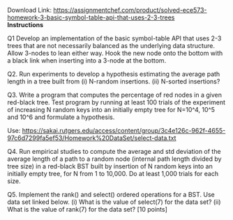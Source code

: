 Download Link: https://assignmentchef.com/product/solved-ece573-homework-3-basic-symbol-table-api-that-uses-2-3-trees
<br>
<strong>Instructions </strong>

Q1 Develop an implementation of the basic symbol-table API that uses 2-3 trees that are not necessarily balanced as the underlying data structure. Allow 3-nodes to lean either way. Hook the new node onto the bottom with a black link when inserting into a 3-node at the bottom.

Q2. Run experiments to develop a hypothesis estimating the average path length in a tree built from (i) N-random insertions. (ii) N-sorted insertions?




Q3. Write a program that computes the percentage of red nodes in a given red-black tree. Test program by running at least 100 trials of the experiment of increasing N random keys into an initially empty tree for N=10^4, 10^5 and 10^6 and formulate a hypothesis.




Use: https://sakai.rutgers.edu/access/content/group/3c4e126c-962f-4655-97c6d7299fa5ef53/Homework%20DataSet/select-data.txt




Q4. Run empirical studies to compute the average and std deviation of the average length of a path to a random node (internal path length divided by tree size) in a red-black BST built by insertion of N random keys into an initially empty tree, for N from 1 to 10,000. Do at least 1,000 trials for each size.




Q5. Implement the rank() and select() ordered operations for a BST. Use data set linked below. (i) What is the value of select(7) for the data set? (ii)  What is the value of rank(7) for the data set? [10 points]


